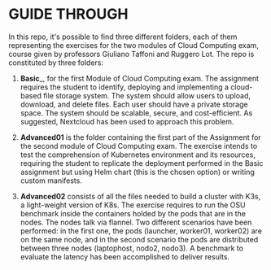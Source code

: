 # GUIDE THROUGH

In this repo, it's possible to find three different folders, each of them representing the exercises for the two modules of Cloud Computing exam, course given by professors Giuliano Taffoni and Ruggero Lot. 
The repo is constituted by three folders:


1. __Basic___, for the first Module of Cloud Computing exam. The assignment requires the student to identify, deploying and implementing a cloud-based file storage system. The system should allow users to upload, download, and delete files. Each user should have a private storage space. The system should be scalable, secure, and cost-efficient. As suggested, Nextcloud has been used to approach this problem.


2. __Advanced01__ is the folder containing the first part of the Assignment for the second module of Cloud Computing exam. The exercise intends to test the comprehension of Kubernetes environment and its resources, requiring the student to replicate the deployment performed in the Basic assignment but using Helm chart (this is the chosen option) or writing custom manifests. 


3. __Advanced02__ consists of all the files needed  to build a cluster with K3s, a light-weight version of K8s. The exercise requires to run the OSU benchmark inside the containers holded by the pods that are in the nodes. The nodes talk via flannel. Two different scenarios have been performed: in the first one, the pods (launcher, worker01, worker02) are on the same node, and in the second scenario the pods are distributed between three nodes (laptophost, nodo2, nodo3).
A benchmark to evaluate the latency has been accomplished to deliver results.
